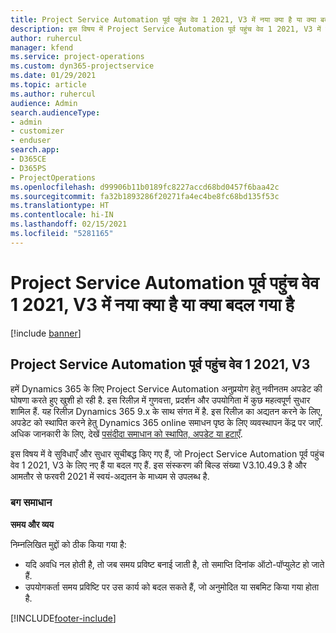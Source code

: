 ```yaml
---
title: Project Service Automation पूर्व पहुंच वेव 1 2021, V3 में नया क्या है या क्या बदल गया है
description: इस विषय में Project Service Automation पूर्व पहुंच वेव 1 2021, V3 में उपलब्ध सुविधाएँ और सुधार सूचीबद्ध किए गए हैं.
author: ruhercul
manager: kfend
ms.service: project-operations
ms.custom: dyn365-projectservice
ms.date: 01/29/2021
ms.topic: article
ms.author: ruhercul
audience: Admin
search.audienceType:
- admin
- customizer
- enduser
search.app:
- D365CE
- D365PS
- ProjectOperations
ms.openlocfilehash: d99906b11b0189fc8227accd68bd0457f6baa42c
ms.sourcegitcommit: fa32b1893286f20271fa4ec4be8fc68bd135f53c
ms.translationtype: HT
ms.contentlocale: hi-IN
ms.lasthandoff: 02/15/2021
ms.locfileid: "5281165"
---
```

# <a name="whats-new-or-changed-in-project-service-automation-early-access-wave-1-2021-v3"></a>Project Service Automation पूर्व पहुंच वेव 1 2021, V3 में नया क्या है या क्या बदल गया है

[!include [banner](../includes/psa-now-project-operations.md)]

## <a name="project-service-automation-early-access-wave-1-2021-v3"></a>Project Service Automation पूर्व पहुंच वेव 1 2021, V3

हमें Dynamics 365 के लिए Project Service Automation अनुप्रयोग हेतु नवीनतम अपडेट की घोषणा करते हुए खुशी हो रही है. इस रिलीज़ में गुणवत्ता, प्रदर्शन और उपयोगिता में कुछ महत्वपूर्ण सुधार शामिल हैं. यह रिलीज़ Dynamics 365 9.x के साथ संगत में है. इस रिलीज़ का अद्यतन करने के लिए, अपडेट को स्थापित करने हेतु Dynamics 365 online समाधन पृष्ठ के लिए व्यवस्थापन केंद्र पर जाएँ. अधिक जानकारी के लिए, देखें [पसंदीदा समाधान को स्थापित, अपडेट या हटाएँ](https://docs.microsoft.com/power-platform/admin/install-remove-preferred-solution).

इस विषय में वे सुविधाएँ और सुधार सूचीबद्ध किए गए हैं, जो Project Service Automation पूर्व पहुंच वेव 1 2021, V3 के लिए नए हैं या बदल गए हैं. इस संस्करण की बिल्ड संख्या V3.10.49.3 है और आमतौर से फरवरी 2021 में स्वयं-अद्यतन के माध्यम से उपलब्ध है.


### <a name="bug-fixes"></a>बग समाधान

**समय और व्यय**

निम्नलिखित मुद्दों को ठीक किया गया है:

- यदि अवधि नल होती है, तो जब समय प्रविष्ट बनाई जाती है, तो समाप्ति दिनांक ऑटो-पॉप्युलेट हो जाते हैं.
- उपयोगकर्ता समय प्रविष्टि पर उस कार्य को बदल सकते हैं, जो अनुमोदित या सबमिट किया गया होता है.


[!INCLUDE[footer-include](../includes/footer-banner.md)]